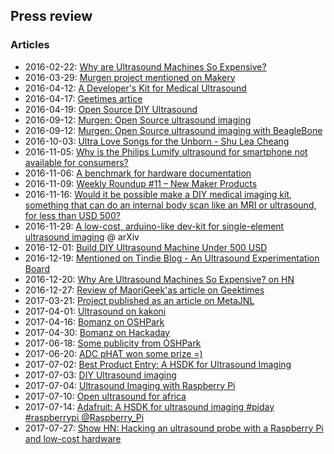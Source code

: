 ## Press review

### Articles

* 2016-02-22: [Why are Ultrasound Machines So Expensive?](http://www.maori.geek.nz/why-are-ultrasound-machines-so-expensive/)
* 2016-03-29: [Murgen project mentioned on Makery](http://www.makery.info/2016/03/29/echopen-lance-une-sonde-dechographie-open-source/)
* 2016-04-12: [A Developer's Kit for Medical Ultrasound](http://hackaday.com/2016/04/12/a-developers-kit-for-medical-ultrasound/)
* 2016-04-17: [Geetimes artice](https://geektimes.ru/post/274478/)
* 2016-04-19: [Open Source DIY Ultrasound](http://timbuktuchronicles.blogspot.fr/2016/04/open-source-diy-ultrasound.html)
* 2016-09-12: [Murgen: Open Source ultrasound imaging](https://beagleboardfoundation.wordpress.com/2016/09/03/murgen-open-source-ultrasound-imaging/)
* 2016-09-12: [Murgen: Open Source ultrasound imaging with BeagleBone](https://blog.adafruit.com/2016/09/12/murgen-open-source-ultrasound-imaging-with-beaglebone/)
* 2016-10-03: [Ultra Love Songs for the Unborn - Shu Lea Cheang](http://www.mauvaiscontact.info/projects/ULSFTU/B_ultralovesongsfortheunborn_art2m.pdf)
* 2016-11-05: [Why is the Philips Lumify ultrasound for smartphone not available for consumers?](https://www.quora.com/Why-is-the-Philips-Lumify-ultrasound-for-smartphone-not-available-for-consumers)
* 2016-11-06: [A benchmark for hardware documentation](https://www.quora.com/What-are-the-sites-where-you-can-upload-Open-Source-hardware-projects)
* 2016-11-09: [Weekly Roundup #11 – New Maker Products](http://mickmake.com/archives/1115)
* 2016-11-16: [Would it be possible make a DIY medical imaging kit, something that can do an internal body scan like an MRI or ultrasound, for less than USD 500?](https://www.quora.com/Would-it-be-possible-make-a-DIY-medical-imaging-kit-something-that-can-do-an-internal-body-scan-like-an-MRI-or-ultrasound-for-less-than-USD-500)
* 2016-11-29: [A low-cost, arduino-like dev-kit for single-element ultrasound imaging](https://arxiv.org/abs/1611.10174) @ arXiv
* 2016-12-01: [Build DIY Ultrasound Machine Under 500 USD](https://thecustomizewindows.com/2016/12/build-diy-ultrasound-machine-under-500/)
* 2016-12-19: [Mentioned on Tindie Blog - An Ultrasound Experimentation Board](http://blog.tindie.com/2016/12/ultrasound-experimentation-board/)
* 2016-12-20: [Why Are Ultrasound Machines So Expensive? on HN](https://news.ycombinator.com/item?id=13230741)
* 2016-12-27: [Review of MaoriGeek'as article on Geektimes](https://geektimes.ru/post/284144/)
* 2017-03-21: [Project published as an article on MetaJNL](http://openhardware.metajnl.com/articles/10.5334/joh.2/)
* 2017-04-01: [Ultrasound on kakoni](https://github.com/kakoni/awesome-health)
* 2017-04-16: [Bomanz on OSHPark](https://blog.oshpark.com/2017/04/15/high-speed-adc-phat-for-raspberry-pi/)
* 2017-04-30: [Bomanz on Hackaday](http://hackaday.com/2017/04/30/hackaday-prize-entry-high-speed-sampling-for-the-raspberry-pi/)
* 2017-06-18: [Some publicity from OSHPark](https://twitter.com/oshpark/status/875691181228908550)
* 2017-06-20: [ADC pHAT won some prize =)](http://hackaday.com/2017/06/19/twenty-iot-builds-that-just-won-1000-in-the-hackaday-prize/)
* 2017-07-02: [Best Product Entry: A HSDK for Ultrasound Imaging](http://hackaday.com/2017/07/02/best-product-entry-a-hsdk-for-ultrasound-imaging/)
* 2017-07-03: [DIY Ultrasound imaging](http://embedded-lab.com/blog/diy-ultrasound-imaging/)
* 2017-07-04: [Ultrasound Imaging with Raspberry Pi](https://blog.oshpark.com/2017/07/04/best-product-entry-a-hsdk-for-ultrasound-imaging/)
* 2017-07-10: [Open ultrasound for africa](http://openhardware.science/2017/07/10/lafrique-a-lassaut-du-biohacking-pour-la-sante-makery/)
* 2017-07-14: [Adafruit: A HSDK for ultrasound imaging #piday #raspberrypi @Raspberry_Pi](https://blog.adafruit.com/2017/07/14/a-hsdk-for-ultrasound-imaging-piday-raspberrypi-raspberry_pi/)
* 2017-07-27: [Show HN: Hacking an ultrasound probe with a Raspberry Pi and low-cost hardware](https://news.ycombinator.com/item?id=14869138)


